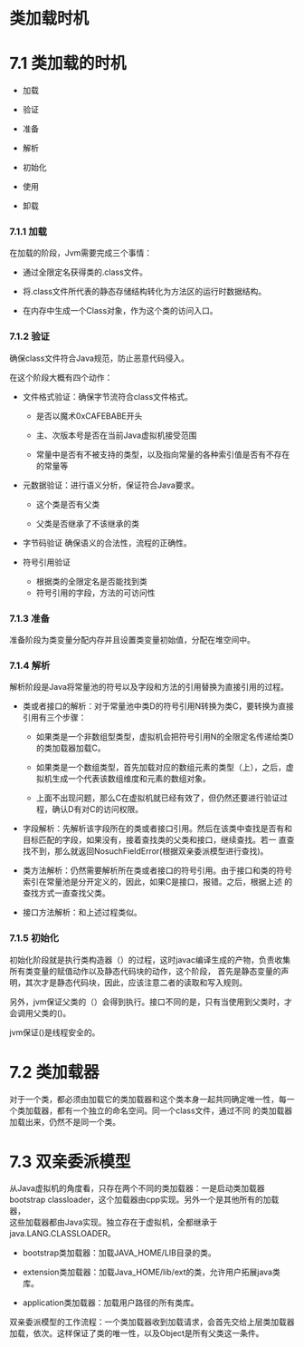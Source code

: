 # 类加载时机

# 7.1 类加载的时机

  * 加载
  
  * 验证
  
  * 准备
  
  * 解析
  
  * 初始化
  
  * 使用
  
  * 卸载
  
### 7.1.1 加载

  在加载的阶段，Jvm需要完成三个事情：
  
  * 通过全限定名获得类的.class文件。
    
  * 将.class文件所代表的静态存储结构转化为方法区的运行时数据结构。
  
  * 在内存中生成一个Class对象，作为这个类的访问入口。
    
### 7.1.2 验证    
  确保class文件符合Java规范，防止恶意代码侵入。
  
  在这个阶段大概有四个动作：
  * 文件格式验证：确保字节流符合class文件格式。
  
    * 是否以魔术0xCAFEBABE开头
    
    * 主、次版本号是否在当前Java虚拟机接受范围
    
    * 常量中是否有不被支持的类型，以及指向常量的各种索引值是否有不存在的常量等
    
  * 元数据验证：进行语义分析，保证符合Java要求。
  
    * 这个类是否有父类
    
    * 父类是否继承了不该继承的类
    
  * 字节码验证
  确保语义的合法性，流程的正确性。
  
  * 符号引用验证
    * 根据类的全限定名是否能找到类
    * 符号引用的字段，方法的可访问性    
    
### 7.1.3 准备
  准备阶段为类变量分配内存并且设置类变量初始值，分配在堆空间中。
### 7.1.4 解析  

  解析阶段是Java将常量池的符号以及字段和方法的引用替换为直接引用的过程。
  
  * 类或者接口的解析：对于常量池中类D的符号引用N转换为类C，要转换为直接引用有三个步骤：
  
     * 如果类是一个非数组型类型，虚拟机会把符号引用N的全限定名传递给类D的类加载器加载C。
     
     * 如果类是一个数组类型，首先加载对应的数组元素的类型（上），之后，虚拟机生成一个代表该数组维度和元素的数组对象。
     
     * 上面不出现问题，那么C在虚拟机就已经有效了，但仍然还要进行验证过程，确认D有对C的访问权限。
     
  * 字段解析：先解析该字段所在的类或者接口引用。然后在该类中查找是否有和目标匹配的字段，如果没有，接着查找类的父类和接口，继续查找。若一
  直查找不到，那么就返回NosuchFieldError(根据双亲委派模型进行查找)。   
  
  * 类方法解析：仍然需要解析所在类或者接口的符号引用。由于接口和类的符号索引在常量池是分开定义的，因此，如果C是接口，报错。之后，根据上述
  的查找方式一直查找父类。
  
  * 接口方法解析：和上述过程类似。
  
### 7.1.5 初始化
  初始化阶段就是执行类构造器<clinit>（）的过程，这时javac编译生成的产物，负责收集所有类变量的赋值动作以及静态代码块的动作，这个阶段，
  首先是静态变量的声明，其次才是静态代码块，因此，应该注意二者的读取和写入规则。  
      
  另外，jvm保证父类的<clinit>（）会得到执行。接口不同的是，只有当使用到父类时，才会调用父类的<CLINIT>()。
  
  jvm保证<CLINIT>()是线程安全的。
  
# 7.2 类加载器
  对于一个类，都必须由加载它的类加载器和这个类本身一起共同确定唯一性，每一个类加载器，都有一个独立的命名空间。同一个class文件，通过不同
  的类加载器加载出来，仍然不是同一个类。

# 7.3 双亲委派模型
  从Java虚拟机的角度看，只存在两个不同的类加载器：一是启动类加载器bootstrap classloader，这个加载器由cpp实现。另外一个是其他所有的加载器，   
  这些加载器都由Java实现。独立存在于虚拟机，全都继承于java.LANG.CLASSLOADER。
  
  * bootstrap类加载器：加载JAVA_HOME/LIB目录的类。
  
  * extension类加载器：加载Java_HOME/lib/ext的类，允许用户拓展java类库。
  
  * application类加载器：加载用户路径的所有类库。
  
  双亲委派模型的工作流程：一个类加载器收到加载请求，会首先交给上层类加载器加载，依次。这样保证了类的唯一性，以及Object是所有父类这一条件。